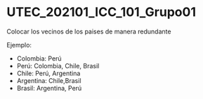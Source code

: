 # UTEC_202101_ICC_101_Grupo01

Colocar los vecinos de los paises de manera redundante

Ejemplo:

- Colombia:  Perú 
- Perú: Colombia, Chile, Brasil
- Chile: Perú, Argentina
- Argentina: Chile,Brasil 
- Brasil: Argentina, Perú
